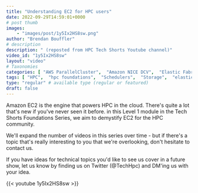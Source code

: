 ```yaml
---
title: "Understanding EC2 for HPC users"
date: 2022-09-29T14:59:01+0000
# post thumb
images:
    - "images/post/1y5Ix2HS8sw.png"
author: "Brendan Bouffler"
# description
description: " (reposted from HPC Tech Shorts Youtube channel)"
video_id: "1y5Ix2HS8sw"
layout: "video"
# Taxonomies
categories: [ "AWS ParallelCluster",  "Amazon NICE DCV",  "Elastic Fabric Adapter",  "Life Sciences", ]
tags: [ "HPC",  "hpc foundations",  "Schedulers",  "Storage",  "elastic fabric adapter",  "ParallelCluster",  "MPI",  "elastic",  "scientific computing",  "virtualization",  "High Performance Computing",  "EC2",  "GPUs",  "tightly-coupled",  "vizualization",  "bioinformatics",  "cloud computing",  "CPUs",  "technical computing",  "infiniband",  "DCV",  "Lustre",  "EFA",  "autoscaling",  "techshorts", ]
type: "regular" # available type (regular or featured)
draft: false
---
```


Amazon EC2 is the engine that powers HPC in the cloud. There's quite a lot that's new if you've never seen it before. in this Level 1 module in the Tech Shorts Foundations Series, we aim to demystify EC2 for the HPC community.

We'll expand the number of videos in this series over time - but if there's a topic that's really interesting to you that we're overlooking, don't hesitate to contact us.

If you have ideas for technical topics you'd like to see us cover in a future show, let us know by finding us on Twitter (@TechHpc) and DM'ing us with your idea.

{{< youtube 1y5Ix2HS8sw >}}